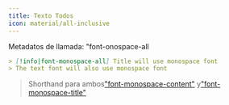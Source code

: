 ```yaml
---
title: Texto Todos
icon: material/all-inclusive
---
```


Metadatos de llamada: "font-onospace-all

```md
> [!info|font-monospace-all] Title will use monospace font
> The text font will also use monospace font
```
> Shorthand para ambos["font-monospace-content"](../content-styling/page-17.md)
> y["font-monospace-title"](../title-styling/page-33.md)

